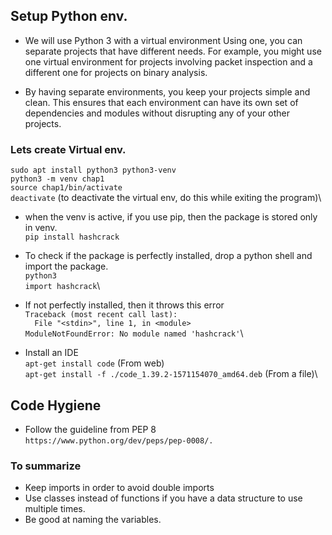 ## Setup Python env.

- We will use Python 3 with a virtual environment Using one, you can separate projects that have different needs. For example, you might use one virtual environment for projects involving packet inspection and a different one for projects on binary analysis.

- By having separate environments, you keep your projects simple and clean. This ensures that each environment can have its own set of dependencies and modules without disrupting any of your other projects.

### Lets create Virtual env.

`sudo apt install python3 python3-venv`\
`python3 -m venv chap1`\
`source chap1/bin/activate`\
`deactivate`                  (to deactivate the virtual env, do this while exiting the program)\

- when the venv is active, if you use pip, then the package is stored only in venv.\
`pip install hashcrack`

- To check if the package is perfectly installed, drop a python shell and import the package.\
`python3`\
`import hashcrack`\

- If not perfectly installed, then it throws this error\
`Traceback (most recent call last):`\
`  File "<stdin>", line 1, in <module>`\
`ModuleNotFoundError: No module named 'hashcrack'`\

- Install an IDE\
`apt-get install code`    (From web)\
`apt-get install -f ./code_1.39.2-1571154070_amd64.deb`  (From a file)\

## Code Hygiene

- Follow the guideline from PEP 8\
`https://www.python.org/dev/peps/pep-0008/.`

### To summarize
- Keep imports in order to avoid double imports
- Use classes instead of functions if you have a data structure to use multiple times.
- Be good at naming the variables.